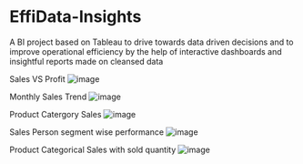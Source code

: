 # EffiData-Insights
A BI project based on Tableau to drive towards data driven decisions and to improve operational efficiency by  the help of interactive dashboards and insightful reports made on cleansed data

Sales VS Profit
![image](https://github.com/AbdullahSalman237/EffiData-Insights/assets/95604914/21371541-ee1c-41de-a638-5b1832f4bfbf)

Monthly Sales Trend
![image](https://github.com/AbdullahSalman237/EffiData-Insights/assets/95604914/1dd4571d-71e3-419a-9760-f4236712fe09)

Product Catergory Sales
![image](https://github.com/AbdullahSalman237/EffiData-Insights/assets/95604914/9d2f06f3-9a91-46ab-b870-827abb24c08e)

Sales Person segment wise performance
![image](https://github.com/AbdullahSalman237/EffiData-Insights/assets/95604914/4b1b7611-eedd-465b-bb49-d895f33e102b)

Product Categorical Sales with sold quantity
![image](https://github.com/AbdullahSalman237/EffiData-Insights/assets/95604914/10c249f0-282d-4d87-9d3f-ec4924638c50)
